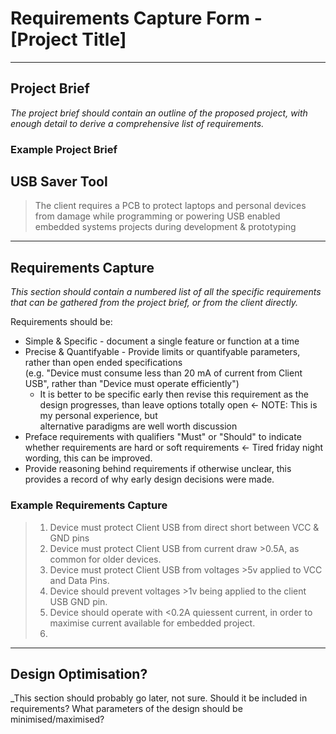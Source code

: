 # Requirements Capture Form - [Project Title]

_______________________________________________________________________________________________________________________________________________________
## Project Brief
_The project brief should contain an outline of the proposed project, with enough detail to derive a comprehensive list of requirements._

### Example Project Brief
## USB Saver Tool

>
> The client requires a PCB to protect laptops and personal devices from damage
> while programming or powering USB enabled embedded systems projects during development & prototyping
>

_______________________________________________________________________________________________________________________________________________________
## Requirements Capture

*This section should contain a numbered list of all the specific requirements that can be gathered from the project brief, or from the client directly.*

Requirements should be:
- Simple & Specific - document a single feature or function at a time                                           <br>
- Precise & Quantifyable - Provide limits or quantifyable parameters, rather than open ended specifications      <br>
    (e.g. "Device must consume less than 20 mA of current from Client USB", rather than "Device must operate efficiently")      <br>
    - It is better to be specific early then revise this requirement as the design progresses, than leave options totally open <- NOTE: This is my personal experience, but <br> alternative paradigms are well worth discussion<br>
- Preface requirements with qualifiers "Must" or "Should" to indicate whether requirements are hard or soft requirements <- Tired friday night wording, this can be improved.<br>
- Provide reasoning behind requirements if otherwise unclear, this provides a record of why early design decisions were made.<br>


### Example Requirements Capture

>
> 1. Device must protect Client USB from direct short between VCC & GND pins                                          <br>
> 2. Device must protect Client USB from current draw >0.5A, as common for older devices.                             <br>
> 3. Device must protect Client USB from voltages >5v applied to VCC and Data Pins.                                   <br>
> 4. Device should prevent voltages >1v being applied to the client USB GND pin.                                      <br>
> 5. Device should operate with <0.2A quiessent current, in order to maximise current available for embedded project. <br>
> 6. 


_______________________________________________________________________________________________________________________________________________________
## Design Optimisation?

_This section should probably go later, not sure. Should it be included in requirements?
What parameters of the design should be minimised/maximised?
